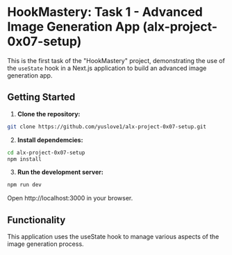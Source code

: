 # HookMastery: Task 1 - Advanced Image Generation App (alx-project-0x07-setup)

This is the first task of the "HookMastery" project, demonstrating the use of the `useState` hook in a Next.js application to build an advanced image generation app.

## Getting Started

1. **Clone the repository:**

```bash
git clone https://github.com/yuslove1/alx-project-0x07-setup.git

```
2. **Install dependemcies:**

```bash
cd alx-project-0x07-setup
npm install

```
3. **Run the development server:**

```bash
npm run dev

```

Open http://localhost:3000 in your browser.

## Functionality

This application uses the useState hook to manage various aspects of the image generation process.